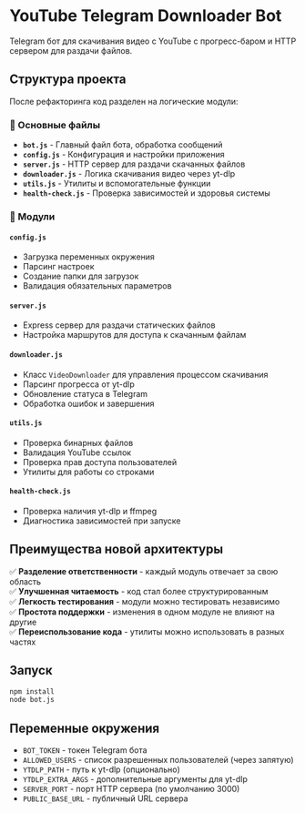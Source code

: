 # YouTube Telegram Downloader Bot

Telegram бот для скачивания видео с YouTube с прогресс-баром и HTTP сервером для раздачи файлов.

## Структура проекта

После рефакторинга код разделен на логические модули:

### 📁 Основные файлы

- **`bot.js`** - Главный файл бота, обработка сообщений
- **`config.js`** - Конфигурация и настройки приложения
- **`server.js`** - HTTP сервер для раздачи скачанных файлов
- **`downloader.js`** - Логика скачивания видео через yt-dlp
- **`utils.js`** - Утилиты и вспомогательные функции
- **`health-check.js`** - Проверка зависимостей и здоровья системы

### 🔧 Модули

#### `config.js`

- Загрузка переменных окружения
- Парсинг настроек
- Создание папки для загрузок
- Валидация обязательных параметров

#### `server.js`

- Express сервер для раздачи статических файлов
- Настройка маршрутов для доступа к скачанным файлам

#### `downloader.js`

- Класс `VideoDownloader` для управления процессом скачивания
- Парсинг прогресса от yt-dlp
- Обновление статуса в Telegram
- Обработка ошибок и завершения

#### `utils.js`

- Проверка бинарных файлов
- Валидация YouTube ссылок
- Проверка прав доступа пользователей
- Утилиты для работы со строками

#### `health-check.js`

- Проверка наличия yt-dlp и ffmpeg
- Диагностика зависимостей при запуске

## Преимущества новой архитектуры

✅ **Разделение ответственности** - каждый модуль отвечает за свою область  
✅ **Улучшенная читаемость** - код стал более структурированным  
✅ **Легкость тестирования** - модули можно тестировать независимо  
✅ **Простота поддержки** - изменения в одном модуле не влияют на другие  
✅ **Переиспользование кода** - утилиты можно использовать в разных частях

## Запуск

```bash
npm install
node bot.js
```

## Переменные окружения

- `BOT_TOKEN` - токен Telegram бота
- `ALLOWED_USERS` - список разрешенных пользователей (через запятую)
- `YTDLP_PATH` - путь к yt-dlp (опционально)
- `YTDLP_EXTRA_ARGS` - дополнительные аргументы для yt-dlp
- `SERVER_PORT` - порт HTTP сервера (по умолчанию 3000)
- `PUBLIC_BASE_URL` - публичный URL сервера
